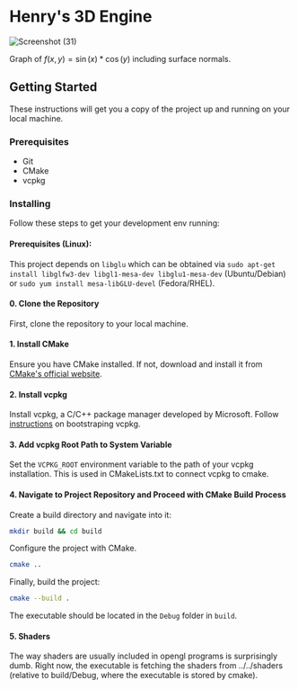 
# Henry's 3D Engine

![Screenshot (31)](https://github.com/user-attachments/assets/6b1ef975-ab08-493a-b0f5-0b0448cd228b)

Graph of $f(x, y) = \sin(x) * \cos(y)$ including surface normals. 

## Getting Started


These instructions will get you a copy of the project up and running on your local machine. 

### Prerequisites

- Git 
- CMake
- vcpkg

### Installing

Follow these steps to get your development env running:

#### Prerequisites (Linux):

This project depends on `libglu` which can be obtained via `sudo apt-get install libglfw3-dev libgl1-mesa-dev libglu1-mesa-dev` (Ubuntu/Debian) or `sudo yum install mesa-libGLU-devel` (Fedora/RHEL).

#### 0. Clone the Repository

First, clone the repository to your local machine.

#### 1. Install CMake

Ensure you have CMake installed. If not, download and install it from [CMake's official website](https://cmake.org/download/).

#### 2. Install vcpkg

Install vcpkg, a C/C++ package manager developed by Microsoft. Follow [instructions](https://learn.microsoft.com/en-us/vcpkg/get_started/get-started?pivots=shell-cmd) on bootstraping vcpkg.

#### 3. Add vcpkg Root Path to System Variable

Set the `VCPKG_ROOT` environment variable to the path of your vcpkg installation. This is used in CMakeLists.txt to connect vcpkg to cmake.


#### 4. Navigate to Project Repository and Proceed with CMake Build Process

Create a build directory and navigate into it:

```bash
mkdir build && cd build
```


Configure the project with CMake.

```bash
cmake .. 
```

Finally, build the project:

```bash
cmake --build .
```

The executable should be located in the `Debug` folder in `build`.
#### 5. Shaders
The way shaders are usually included in opengl programs is surprisingly dumb. Right now, the executable is fetching the shaders from ../../shaders (relative to build/Debug, where the executable is stored by cmake).



